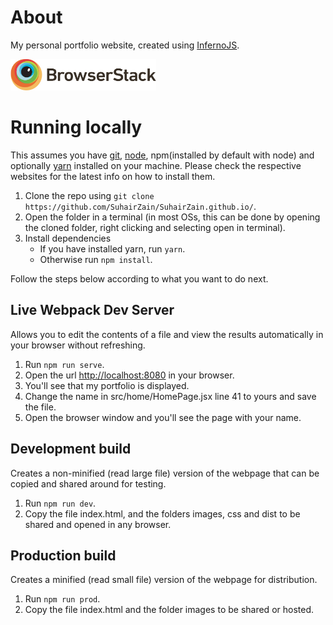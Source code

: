 # About
My personal portfolio website, created using [InfernoJS](https://github.com/infernojs/inferno).

<img src="images/browserstack.jpg" height=50 alt="Sponsored by BrowserStack"/>

# Running locally

This assumes you have [git](https://git-scm.com/), [node](http://nodejs.org/), npm(installed by default with node) and optionally [yarn](https://yarnpkg.com/) installed on your machine. Please check the respective websites for the latest info on how to install them.


1. Clone the repo using `git clone https://github.com/SuhairZain/SuhairZain.github.io/`.
2. Open the folder in a terminal (in most OSs, this can be done by opening the cloned folder, right clicking and selecting open in terminal).
3. Install dependencies
    * If you have installed yarn, run `yarn`.
    * Otherwise run `npm install`.

Follow the steps below according to what you want to do next.

## Live Webpack Dev Server
Allows you to edit the contents of a file and view the results automatically in your browser without refreshing.

1. Run `npm run serve`.
2. Open the url [http://localhost:8080](http://localhost:8080) in your browser.
3. You'll see that my portfolio is displayed.
4. Change the name in src/home/HomePage.jsx line 41 to yours and save the file.
5. Open the browser window and you'll see the page with your name.

## Development build
Creates a non-minified (read large file) version of the webpage that can be copied and shared around for testing.

1. Run `npm run dev`.
2. Copy the file index.html, and the folders images, css and dist to be shared and opened in any browser.

## Production build
Creates a minified (read small file) version of the webpage for distribution.

1. Run `npm run prod`.
2. Copy the file index.html and the folder images to be shared or hosted.
